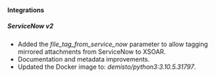 
#### Integrations
##### ServiceNow v2
- Added the *file_tag_from_service_now* parameter to allow tagging mirrored attachments from ServiceNow to XSOAR.
- Documentation and metadata improvements.
- Updated the Docker image to: *demisto/python3:3.10.5.31797*.
